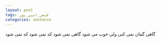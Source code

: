 ```yaml
---
layout: post
tags: قیصر_امین_پور
categories: sentence
---
```


گاهی گمان نمی کنی ولی خوب می شود
گاهی نمی شود که نمی شود که نمی شود